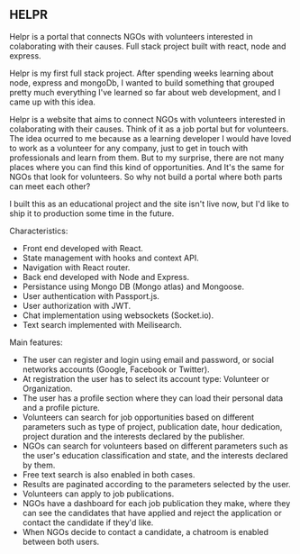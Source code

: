 ## HELPR
Helpr is a portal that connects NGOs with volunteers interested in colaborating with their causes. Full stack project built with react, node and express.

Helpr is my first full stack project. After spending weeks learning about node, express and mongoDb, I wanted to build something that grouped pretty much everything I've learned so far about web development, and I came up with this idea.

Helpr is a website that aims to connect NGOs with volunteers interested in colaborating with their causes. Think of it as a job portal but for volunteers. The idea ocurred to me because as a learning developer I would have loved to work as a volunteer for any company, just to get in touch with professionals and learn from them. But to my surprise, there are not many places where you can find this kind of opportunities. And It's the same for NGOs that look for volunteers. So why not build a portal where both parts can meet each other?

I built this as an educational project and the site isn't live now, but I'd like to ship it to production some time in the future.

Characteristics:
- Front end developed with React.
- State management with hooks and context API.
- Navigation with React router.
- Back end developed with Node and Express.
- Persistance using Mongo DB (Mongo atlas) and Mongoose.
- User authentication with Passport.js.
- User authorization with JWT.
- Chat implementation using websockets (Socket.io).
- Text search implemented with Meilisearch.

Main features:
- The user can register and login using email and password, or social networks accounts (Google, Facebook or Twitter).
- At registration the user has to select its account type: Volunteer or Organization.
- The user has a profile section where they can load their personal data and a profile picture.
- Volunteers can search for job opportunities based on different parameters such as type of project, publication date, hour dedication, project duration and the interests declared by the publisher.
- NGOs can search for volunteers based on different parameters such as the user's education classification and state, and the interests declared by them.
- Free text search is also enabled in both cases.
- Results are paginated according to the parameters selected by the user.
- Volunteers can apply to job publications.
- NGOs have a dashboard for each job publication they make, where they can see the candidates that have applied and reject the application or contact the candidate if they'd like.
- When NGOs decide to contact a candidate, a chatroom is enabled between both users.
